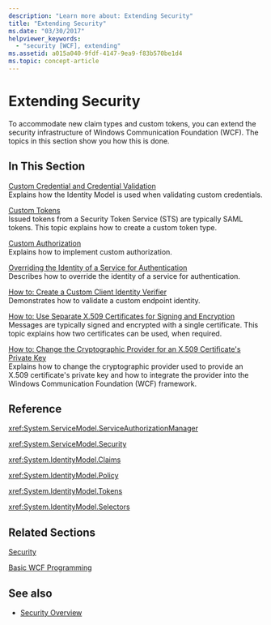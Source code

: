 ```yaml
---
description: "Learn more about: Extending Security"
title: "Extending Security"
ms.date: "03/30/2017"
helpviewer_keywords: 
  - "security [WCF], extending"
ms.assetid: a015a040-9fdf-4147-9ea9-f83b570be1d4
ms.topic: concept-article
---
```

# Extending Security

To accommodate new claim types and custom tokens, you can extend the security infrastructure of Windows Communication Foundation (WCF). The topics in this section show you how this is done.  
  
## In This Section  
  
 [Custom Credential and Credential Validation](custom-credential-and-credential-validation.md)  
 Explains how the Identity Model is used when validating custom credentials.  
  
 [Custom Tokens](custom-tokens.md)  
 Issued tokens from a Security Token Service (STS) are typically SAML tokens. This topic explains how to create a custom token type.  
  
 [Custom Authorization](custom-authorization.md)  
 Explains how to implement custom authorization.  
  
 [Overriding the Identity of a Service for Authentication](overriding-the-identity-of-a-service-for-authentication.md)  
 Describes how to override the identity of a service for authentication.  
  
 [How to: Create a Custom Client Identity Verifier](how-to-create-a-custom-client-identity-verifier.md)  
 Demonstrates how to validate a custom endpoint identity.  
  
 [How to: Use Separate X.509 Certificates for Signing and Encryption](how-to-use-separate-x-509-certificates-for-signing-and-encryption.md)  
 Messages are typically signed and encrypted with a single certificate. This topic explains how two certificates can be used, when required.  
  
 [How to: Change the Cryptographic Provider for an X.509 Certificate's Private Key](change-cryptographic-provider-x509-certificate-private-key.md)  
 Explains how to change the cryptographic provider used to provide an X.509 certificate's private key and how to integrate the provider into the Windows Communication Foundation (WCF) framework.  
  
## Reference  

 <xref:System.ServiceModel.ServiceAuthorizationManager>  
  
 <xref:System.ServiceModel.Security>  
  
 <xref:System.IdentityModel.Claims>  
  
 <xref:System.IdentityModel.Policy>  
  
 <xref:System.IdentityModel.Tokens>  
  
 <xref:System.IdentityModel.Selectors>  
  
## Related Sections  

 [Security](../feature-details/security.md)  
  
 [Basic WCF Programming](../basic-wcf-programming.md)  
  
## See also

- [Security Overview](../feature-details/security-overview.md)
